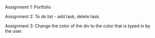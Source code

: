 Assignment 1: 
Portfolio

Assignment 2:
To do list - add task, delete task. 

Assignment 3: 
Change the color of the div to the color that is typed in by the user. 